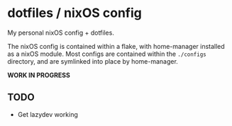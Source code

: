 # dotfiles / nixOS config

My personal nixOS config + dotfiles.

The nixOS config is contained within a flake, with home-manager installed as a nixOS module. Most configs are contained within the `./configs` directory, and are symlinked into place by home-manager.

**WORK IN PROGRESS**

## TODO

- Get lazydev working
